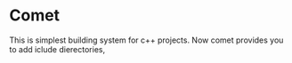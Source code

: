 # Comet

This is simplest building system for c++ projects.
Now comet provides you to add iclude dierectories,

